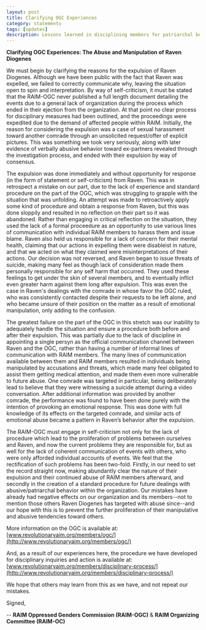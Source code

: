 ```yaml
---
layout: post
title: Clarifying OGC Experiences
category: statements
tags: [updates]
description: Lessons learned in disciplining members for patriarchal behavior, and righting a failure of communication
---
```


**Clarifying OGC Experiences: The Abuse and Manipulation of Raven Diogenes**

We must begin by clarifying the reasons for the expulsion of Raven Diogenes. Although we have been public with the fact that Raven was expelled, we failed to correctly communicate why, leaving the situation open to spin and interpretation. By way of self-criticism, it must be stated that the RAIM-OGC never published a full length document detailing the events due to a general lack of organization during the process which ended in their ejection from the organization. At that point no clear process for disciplinary measures had been outlined, and the proceedings were expedited due to the demand of affected people within RAIM. Initially, the reason for considering the expulsion was a case of sexual harassment toward another comrade through an unsolicited request/offer of explicit pictures. This was something we took very seriously, along with later evidence of verbally abusive behavior toward ex-partners revealed through the investigation process, and ended with their expulsion by way of consensus. 

The expulsion was done immediately and without opportunity for response (in the form of statement or self-criticism) from Raven. This was in retrospect a mistake on our part, due to the lack of experience and standard procedure on the part of the OGC, which was struggling to grapple with the situation that was unfolding. An attempt was made to retroactively apply some kind of procedure and obtain a response from Raven, but this was done sloppily and resulted in no reflection on their part so it was abandoned. Rather than engaging in critical reflection on the situation, they used the lack of a formal proceedure as an opportunity to use various lines of communication with individual RAIM members to harass them and issue blame. Raven also held us responsible for a lack of concern for their mental health, claiming that our actions in expelling them were disableist in nature, and that we acted on what they claimed were misinterpretations of their actions. Our decision was not reversed, and Raven began to issue threats of suicide, making many feel as though lack of consideration made them personally responsible for any self harm that occurred. They used these feelings to get under the skin of several members, and to eventually inflict even greater harm against them long after expulsion. This was even the case in Raven's dealings with the comrade in whose favor the OGC ruled, who was consistently contacted despite their requests to be left alone, and who became unsure of their position on the matter as a result of emotional manipulation, only adding to the confusion. 

The greatest failure on the part of the OGC in this stretch was our inability to adequately handle the situation and ensure a procedure both before and after their expulsion. This was partially due to the lack of discipline in appointing a single persyn as the official communication channel between Raven and the OGC, rather than having a number of informal lines of communication with RAIM members. The many lines of communication available between them and RAIM members resulted in individuals being manipulated by accusations and threats, which made many feel obligated to assist them getting medical attention, and made them even more vulnerable to future abuse. One comrade was targeted in particular, being deliberately lead to believe that they were witnessing a suicide attempt during a video conversation. After additional information was provided by another comrade, the performance was found to have been done purely with the intention of provoking an emotional response. This was done with full knowledge of its effects on the targeted comrade, and similar acts of emotional abuse became a pattern in Raven’s behavior after the expulsion. 

The RAIM-OGC must engage in self-criticism not only for the lack of procedure which lead to the proliferation of problems between ourselves and Raven, and now the current problems they are responsible for, but as well for the lack of coherent communication of events with others, who were only afforded individual accounts of events. We feel that the rectification of such problems has been two-fold. Firstly, in our need to set the record straight now, making abundantly clear the nature of their expulsion and their continued abuse of RAIM members afterward, and secondly in the creation of a standard procedure for future dealings with abusive/patriarchal behavior within the organization. Our mistakes have already had negative effects on our organization and its members--not to mention those others Raven Diogenes has targeted with abuse since--and our hope with this is to prevent the further proliferation of their manipulative and abusive tendencies toward others.

More information on the OGC is available at: [www.revolutionaryaim.org/members/ogc/](http://www.revolutionaryaim.org/members/ogc/)

And, as a result of our experiences here, the procedure we have developed for disciplinary inquiries and action is available at: [www.revolutionaryaim.org/members/disciplinary-process/](http://www.revolutionaryaim.org/members/disciplinary-process/)

We hope that others may learn from this as we have, and not repeat our mistakes.

Signed,

-- **RAIM Oppressed Genders Commission (RAIM-OGC)** & **RAIM Organizing Committee (RAIM-OC)**
